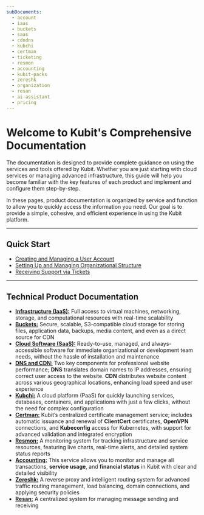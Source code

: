 ```yaml
---
subDocuments:
  - account
  - iaas
  - buckets
  - saas
  - cdndns
  - kubchi
  - certman
  - ticketing
  - resmon
  - accounting
  - kubit-packs
  - zereshk
  - organization
  - resan
  - ai-assistant
  - pricing
---
```


# Welcome to Kubit's Comprehensive Documentation

The documentation is designed to provide complete guidance on using the services and tools offered by Kubit. Whether you are just starting with cloud services or managing advanced infrastructure, this guide will help you become familiar with the key features of each product and implement and configure them step-by-step.

In these pages, product documentation is organized by service and function to allow you to quickly access the information you need. Our goal is to provide a simple, cohesive, and efficient experience in using the Kubit platform.

---

## Quick Start

- [Creating and Managing a User Account](account)
- [Setting Up and Managing Organizational Structure](organization)
- [Receiving Support via Tickets](ticketing)

---

## Technical Product Documentation

- [**Infrastructure (IaaS):**](iaas) Full access to virtual machines, networking, storage, and computational resources with real-time scalability
- [**Buckets:**](buckets) Secure, scalable, S3-compatible cloud storage for storing files, application data, backups, media content, and even as a direct source for CDN
- [**Cloud Software (SaaS):**](saas) Ready-to-use, managed, and always-accessible software for immediate organizational or development team needs, without the hassle of installation and maintenance
- **[DNS and CDN:](cdndns)** Two key components for professional website performance; **DNS** translates domain names to IP addresses, ensuring correct user access to the website. **CDN** distributes website content across various geographical locations, enhancing load speed and user experience
- [**Kubchi:**](kubchi) A cloud platform (PaaS) for quickly launching services, databases, containers, and applications with just a few clicks, without the need for complex configuration
- [**Certman:**](certman) Kubit’s centralized certificate management service; includes automatic issuance and renewal of **ClientCert** certificates, **OpenVPN** connections, and **Kubeconfig** access for Kubernetes, with support for advanced validation and integrated encryption
- [**Resmon:**](resmon) A monitoring system for tracking infrastructure and service resources, featuring live charts, real-time alerts, and detailed system status reports
- **[Accounting:](accounting)** This service allows you to monitor and manage all transactions, **service usage**, and **financial status** in Kubit with clear and detailed visibility
- [**Zereshk:**](zereshk) A reverse proxy and intelligent routing system for advanced traffic routing management, load balancing, domain connections, and applying security policies
- [**Resan:**](resan) A centralized system for managing message sending and receiving
